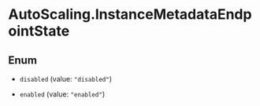 # AutoScaling.InstanceMetadataEndpointState

## Enum


* `disabled` (value: `"disabled"`)

* `enabled` (value: `"enabled"`)


